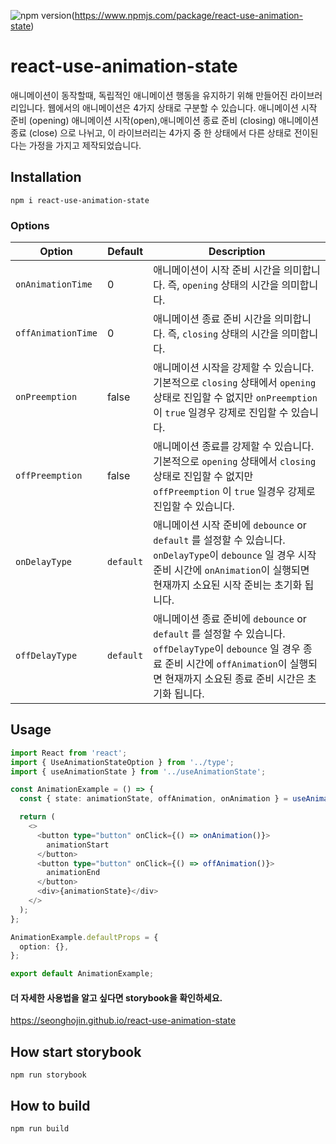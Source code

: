 ![npm version](https://badge.fury.io/js/react-use-animation-state)(https://www.npmjs.com/package/react-use-animation-state)

# react-use-animation-state

애니메이션이 동작할때, 독립적인 애니메이션 행동을 유지하기 위해 만들어진 라이브러리입니다. 웹에서의 애니메이션은 4가지 상태로 구분할 수 있습니다. 애니메이션 시작 준비 (opening) 애니메이션 시작(open),애니메이션 종료 준비 (closing) 애니메이션 종료 (close) 으로 나뉘고, 이 라이브러리는 4가지 중 한 상태에서 다른 상태로 전이된다는 가정을 가지고 제작되었습니다.

## Installation

```shell
npm i react-use-animation-state
```

### Options

| Option             | Default   | Description                                                                                                                                                                                          |
| ------------------ | --------- | ---------------------------------------------------------------------------------------------------------------------------------------------------------------------------------------------------- |
| `onAnimationTime`  | 0         | 애니메이션이 시작 준비 시간을 의미합니다. 즉, `opening` 상태의 시간을 의미합니다.                                                                                                                    |
| `offAnimationTime` | 0         | 애니메이션 종료 준비 시간을 의미합니다. 즉, `closing` 상태의 시간을 의미합니다.                                                                                                                      |
| `onPreemption`     | false     | 애니메이션 시작을 강제할 수 있습니다. 기본적으로 `closing` 상태에서 `opening` 상태로 진입할 수 없지만 `onPreemption` 이 `true` 일경우 강제로 진입할 수 있습니다.                                     |
| `offPreemption`    | false     | 애니메이션 종료를 강제할 수 있습니다. 기본적으로 `opening` 상태에서 `closing` 상태로 진입할 수 없지만 `offPreemption` 이 `true` 일경우 강제로 진입할 수 있습니다.                                    |
| `onDelayType`      | `default` | 애니메이션 시작 준비에 `debounce` or `default` 를 설정할 수 있습니다. `onDelayType`이 `debounce` 일 경우 시작 준비 시간에 `onAnimation`이 실행되면 현재까지 소요된 시작 준비는 초기화 됩니다.        |
| `offDelayType`     | `default` | 애니메이션 종료 준비에 `debounce` or `default` 를 설정할 수 있습니다. `offDelayType`이 `debounce` 일 경우 종료 준비 시간에 `offAnimation`이 실행되면 현재까지 소요된 종료 준비 시간은 초기화 됩니다. |

## Usage

```typescript
import React from 'react';
import { UseAnimationStateOption } from '../type';
import { useAnimationState } from '../useAnimationState';

const AnimationExample = () => {
  const { state: animationState, offAnimation, onAnimation } = useAnimationState('open');

  return (
    <>
      <button type="button" onClick={() => onAnimation()}>
        animationStart
      </button>
      <button type="button" onClick={() => offAnimation()}>
        animationEnd
      </button>
      <div>{animationState}</div>
    </>
  );
};

AnimationExample.defaultProps = {
  option: {},
};

export default AnimationExample;
```

#### 더 자세한 사용법을 알고 싶다면 storybook을 확인하세요.
https://seonghojin.github.io/react-use-animation-state

## How start storybook

```shell
npm run storybook
```

## How to build

```shell
npm run build
```
